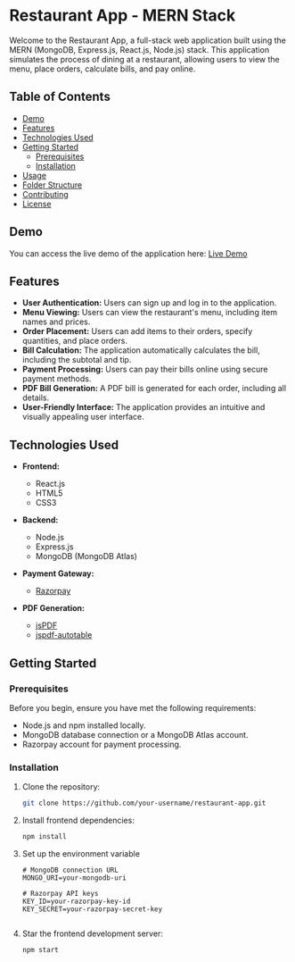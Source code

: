 # Restaurant App - MERN Stack

Welcome to the Restaurant App, a full-stack web application built using the MERN (MongoDB, Express.js, React.js, Node.js) stack. This application simulates the process of dining at a restaurant, allowing users to view the menu, place orders, calculate bills, and pay online.

## Table of Contents

- [Demo](#demo)
- [Features](#features)
- [Technologies Used](#technologies-used)
- [Getting Started](#getting-started)
  - [Prerequisites](#prerequisites)
  - [Installation](#installation)
- [Usage](#usage)
- [Folder Structure](#folder-structure)
- [Contributing](#contributing)
- [License](#license)

## Demo

You can access the live demo of the application here: [Live Demo](#[insert-live-demo-url](https://eatery-front.vercel.app/))

## Features

- **User Authentication:** Users can sign up and log in to the application.
- **Menu Viewing:** Users can view the restaurant's menu, including item names and prices.
- **Order Placement:** Users can add items to their orders, specify quantities, and place orders.
- **Bill Calculation:** The application automatically calculates the bill, including the subtotal and tip.
- **Payment Processing:** Users can pay their bills online using secure payment methods.
- **PDF Bill Generation:** A PDF bill is generated for each order, including all details.
- **User-Friendly Interface:** The application provides an intuitive and visually appealing user interface.

## Technologies Used

- **Frontend:**
  - React.js
  - HTML5
  - CSS3

- **Backend:**
  - Node.js
  - Express.js
  - MongoDB (MongoDB Atlas)

- **Payment Gateway:**
  - [Razorpay](https://razorpay.com/)

- **PDF Generation:**
  - [jsPDF](https://github.com/MrRio/jsPDF)
  - [jspdf-autotable](https://github.com/simonbengtsson/jsPDF-AutoTable)

## Getting Started

### Prerequisites

Before you begin, ensure you have met the following requirements:

- Node.js and npm installed locally.
- MongoDB database connection or a MongoDB Atlas account.
- Razorpay account for payment processing.

### Installation

1. Clone the repository:

   ```bash
   git clone https://github.com/your-username/restaurant-app.git
   ```

2. Install frontend dependencies:
   ```bash
   npm install
   ```
3. Set up the environment variable
   ```
   # MongoDB connection URL
   MONGO_URI=your-mongodb-uri

   # Razorpay API keys
   KEY_ID=your-razorpay-key-id
   KEY_SECRET=your-razorpay-secret-key
      
4. Star the frontend development server:
   ```bash
   npm start
   ```
   

